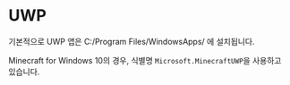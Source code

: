 # UWP

기본적으로 UWP 앱은 C:/Program Files/WindowsApps/ 에 설치됩니다.

Minecraft for Windows 10의 경우, 식별명 `Microsoft.MinecraftUWP`을 사용하고 있습니다.
